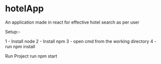 # hotelApp
An application made in react for effective hotel search as per user


Setup:-

1 - Install node 
2 - Install npm
3 - open cmd from the working directory
4 - run npm install

Run Project
run npm start
